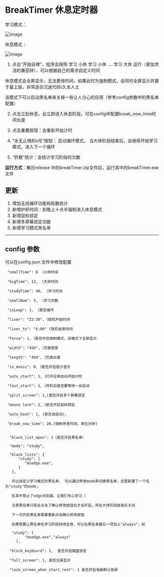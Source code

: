 # BreakTimer 休息定时器
学习模式：

![image](https://github.com/baizhiren/timer/assets/30487483/9b20752c-b536-4229-8df3-5f73006caeba)

休息模式：

![image](https://user-images.githubusercontent.com/30487483/214987725-7ce7976c-08e0-422f-ad97-0e9c3f9bb444.png)


1. 点击“开始自律”，程序会按照 学习 小休 学习 小休 .... 学习 大休 运行（更加灵活的番茄钟），可以根据自己的需求自定义时间

休息模式会全屏显示，无法更改时间，如果此时为强制模式，会同时全屏显示并置于最上层，非常适合沉迷代码\久坐人士

该模式下可以启动黑名单来关掉一些让人分心的应用（参考config参数中的黑名单配置）

2. 点击立刻休息，会立即进入休息阶段，可在config中配置break_now_time时间长度

3. 点击重置按钮：会重新开始计时

4. “永无止境的x月”按钮： 启动循环模式， 当大休阶段结束后，会继续开始学习模式，进入下一个循环

5. “肝数”统计：会统计学习阶段的次数


**运行方式**：解压release 中的breakTimer.zip文件后，运行其中的breakTimer.exe文件

更新
---
1. 增加无线循环功能和轮数统计
2. 新增护肝时间：到晚上十点半强制进入休息模式
3. 新增鼠标锁定
4. 新增多屏幕锁定功能
5. 新增学习模式黑名单
---

config 参数
---
可以在config.json 文件中修改配置
```
 "smallTime": 6 （小休时间
 
 "bigTime": 12, （大休时间
 
 "studyTime": 40, （学习时间
 
 "smallNum": 3, （学习次数
 
 "isLoop": 1, （是否循环
 
 "liver": "22:30",（锁机开始时间
 
 "liver_to": "6:00" (锁机结束时间
 
 "force": 1,（是否开启强制模式，该模式下全屏显示
 
 "width": "450",（页面宽度
 
 "length": "450",（页面长度
 
 "is_music": 0,（是否开启提示音乐
 
 "auto_start": 1,（打开应用自动开始计时
 
 "fast_start": 1,（开机后是否要等待一会启动
  
 "split_screen": 1,(是否开启多个屏幕锁定
   
 "mouse lock": 1,（是否开启鼠标锁定
 
 "auto_boot": 1, (是否自启动),

 "break_now_time": 20,(强制休息时间，单位分钟)

  
  "black_list_open": 1（是否开启黑名单）
  
  "mode": "study",
  
  "black_lists": {
      "study": [
         "msedge.exe",
      ]
   },
   
   可以自定义学习模式的黑名单， 可以通过修改mode来切换黑名单，这里新建了一个名为"study"的mode,
   
   在其中禁止了edge浏览器，让我们专心学习（
   
   注意黑名单只有在点击了确认修改按钮后才会开启，并在大休阶段结束后关闭
   
   下一次开启黑名单需要重新点击确认修改按钮
   
   如果想要让黑名单在学习阶段持续生效，可以在黑名单最后一项加上"always"，如

   "study": [
         "msedge.exe","always"
     ],

  "block_keyboard": 1,  是否开启键盘锁定
   
  "full_screen": 1, 是否全屏显示
            
  "lock_screen_when_start_rest": 1 是否开启电脑默认锁屏    

```
   
   
   
   
   
   
   








